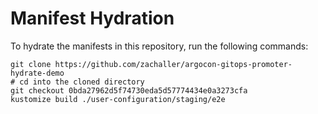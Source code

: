 # Manifest Hydration

To hydrate the manifests in this repository, run the following commands:

```shell
git clone https://github.com/zachaller/argocon-gitops-promoter-hydrate-demo
# cd into the cloned directory
git checkout 0bda27962d5f74730eda5d57774434e0a3273cfa
kustomize build ./user-configuration/staging/e2e
```
